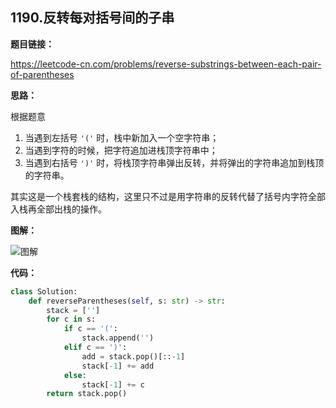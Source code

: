 ## 1190.反转每对括号间的子串

**题目链接：**

https://leetcode-cn.com/problems/reverse-substrings-between-each-pair-of-parentheses

**思路：**

根据题意

1. 当遇到左括号 `'('` 时，栈中新加入一个空字符串；
2. 当遇到字符的时候，把字符追加进栈顶字符串中；
3. 当遇到右括号 `')'` 时，将栈顶字符串弹出反转，并将弹出的字符串追加到栈顶的字符串。

其实这是一个栈套栈的结构，这里只不过是用字符串的反转代替了括号内字符全部入栈再全部出栈的操作。

**图解：**

![图解](http://qiniu.wenyuetech.cn/1190-1.gif)


**代码：**
```python
class Solution:
    def reverseParentheses(self, s: str) -> str:
        stack = ['']
        for c in s:
            if c == '(':
                stack.append('')
            elif c == ')':
                add = stack.pop()[::-1]
                stack[-1] += add
            else:
                stack[-1] += c
        return stack.pop()
```


